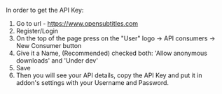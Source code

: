 In order to get the API Key:

1. Go to url - https://www.opensubtitles.com
2. Register/Login
3. On the top of the page press on the "User" logo -> API consumers -> New Consumer button
4. Give it a Name, (Recommended) checked both: 'Allow anonymous downloads' and 'Under dev'
5. Save
6. Then you will see your API details, copy the API Key and put it in addon's settings with your Username and Password.
